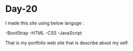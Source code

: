 # Day-20

I made this site using below languge :

-BootStrap
-HTML
-CSS
-JavaScript

That is my portfolio web site that is describe about my self.
